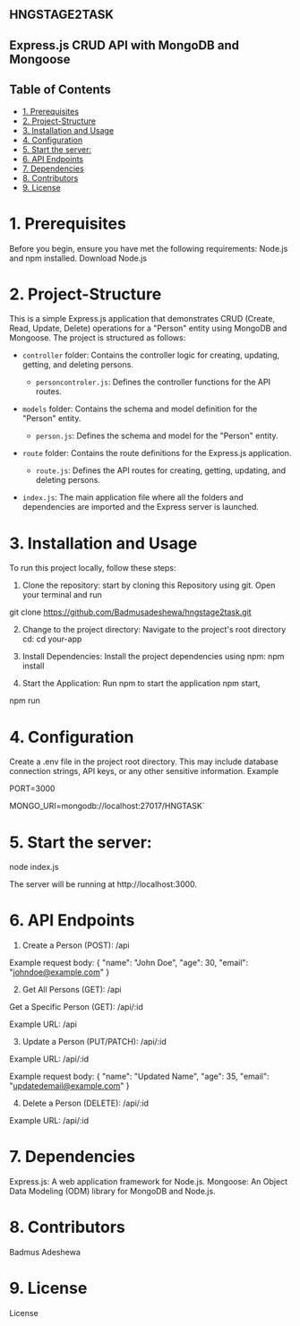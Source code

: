  ## HNGSTAGE2TASK

## Express.js CRUD API with MongoDB and Mongoose

## Table of Contents

- [1. Prerequisites](#1-prerequisites)
- [2. Project-Structure](#2-project-structure)
- [3. Installation and Usage](#3-installation-and-usage)
- [4. Configuration](#4-configuration)
- [5. Start the server:](#5-start-the-server)
- [6. API Endpoints](#6-api-endpoints)
- [7. Dependencies](#7-dependencies)
- [8. Contributors](#8-contributors)
- [9. License](#9-license)

# 1. Prerequisites
Before you begin, ensure you have met the following requirements:
Node.js and npm installed. Download Node.js

# 2. Project-Structure
This is a simple Express.js application that demonstrates CRUD (Create, Read, Update, Delete) operations for a "Person" entity using MongoDB and Mongoose. The project is structured as follows:

- `controller` folder: Contains the controller logic for creating, updating, getting, and deleting persons.
  - `personcontroler.js`: Defines the controller functions for the API routes.

- `models` folder: Contains the schema and model definition for the "Person" entity.
  - `person.js`: Defines the schema and model for the "Person" entity.

- `route` folder: Contains the route definitions for the Express.js application.
  - `route.js`: Defines the API routes for creating, getting, updating, and deleting persons.

- `index.js`: The main application file where all the folders and dependencies are imported and the Express server is launched.

# 3. Installation and Usage

To run this project locally, follow these steps:

1. Clone the repository: start by cloning this Repository using git. Open your terminal and run

git clone https://github.com/Badmusadeshewa/hngstage2task.git

2. Change to the project directory: Navigate to the project's root directory cd: cd your-app

3. Install Dependencies: Install the project dependencies using npm:
npm install

4. Start the Application: Run npm to start the application
npm start,

npm run
# 4. Configuration
Create a .env file in the project root directory. This may include database connection strings, API keys, or any other sensitive information.
 Example

PORT=3000

MONGO_URI=mongodb://localhost:27017/HNGTASK`

# 5. Start the server:
node index.js

The server will be running at http://localhost:3000.

# 6. API Endpoints
1. Create a Person (POST): /api

Example request body:
{
  "name": "John Doe",
  "age": 30,
  "email": "johndoe@example.com"
}

2. Get All Persons (GET): /api

Get a Specific Person (GET): /api/:id

Example URL: /api

3. Update a Person (PUT/PATCH): /api/:id

Example URL: /api/:id

Example request body:
{
  "name": "Updated Name",
  "age": 35,
  "email": "updatedemail@example.com"
}

4. Delete a Person (DELETE): /api/:id

Example URL: /api/:id

# 7. Dependencies

Express.js: A web application framework for Node.js.
Mongoose: An Object Data Modeling (ODM) library for MongoDB and Node.js.

# 8. Contributors
Badmus Adeshewa

# 9. License
License
